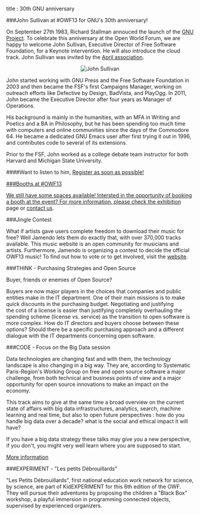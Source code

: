 title : 30th GNU anniversary

###John Sullivan at #OWF13 for GNU's 30th anniversary! 

On September 27th 1983, Richard Stallman annouced the launch of the <a href="http://www.gnu.org/gnu/initial-announcement.en.html" target="_blank">GNU Project</a>. 
To celebrate this anniversary at the Open World Forum, we are happy to welcome John Sullivan, Executive Director of Free 
Software Foundation, for a Keynote intervention. He will also introduce the cloud track. John Sullivan was invited by the 
<a href="http://www.april.org/" target="_blank">April association</a>.

<p style="text-align:center"><img alt="John Sullivan" src="/static/pictures/john sullivan.jpg">

John started working with GNU Press and the Free Software Foundation in 2003 and then became the FSF's first Campaigns 
Manager, working on outreach efforts like Defective by Design, BadVista, and PlayOgg. In 2011, John became the Executive 
Director after four years as Manager of Operations.

His background is mainly in the humanities, with an MFA in Writing and Poetics and a BA in Philosophy, but he has been 
spending too much time with computers and online communities since the days of the Commodore 64. He became a dedicated 
GNU Emacs user after first trying it out in 1996, and contributes code to several of its extensions.

Prior to the FSF, John worked as a college debate team instructor for both Harvard and Michigan State University.

####Want to listen to him, <a href="http://www.openworldforum.org/registration/" target="_blank">Register as soon as possible!

###Booths at #OWF13

We still have some spaces available!  Intersted in the opportunity of booking a booth at the event?
For more information, please check the <a href="http://openworldforum.org/en/exhibiton-area/" target="_blank">exhibition</a> 
page or  <a href="mailto:participation@openworldforum.org?Subject=OWF%20Sponsorship">contact us</a>.


###Jingle Contest

What if artists gave users complete freedom to download their music for free? Well Jamendo lets them do exactly that, 
with over 370,000 tracks available. This music website is an open community for musicians and artists. Furthermore, 
Jamendo is organizing a contest to decide the official OWF13 music! To find out how to vote or to get involved, visit 
the <a href="http://www.jamendo.com/fr/contest/owf2013" target="_blank">website</a>.


###THINK - Purchasing Strategies and Open Source 

Buyer, friends or enemies of Open Source?

Buyers are now major players in the choices that companies and public entities make in the IT department. 
One of their main missions is to make quick discounts in the purchasing budget. Negotiating and justifying  
the cost of a license is easier than  justifying completely overhauling  the spending scheme (license vs. service) as 
the  transition to open software is more complex. How do IT directors and buyers choose between these options? Should 
there be a specific purchasing approach and a different dialogue with the IT departments concerning open software.

###CODE - Focus on the Big Data session

Data technologies are changing fast and with them, the technology landscape is also changing in a big way. They are, 
according to Systematic Paris-Region's Working Group on free and open source software a major challenge, from both 
technical and business points of view and a major opportunity for open source innovations to make an impact on the 
economy.

This track aims to give at the same time a broad overview on the current state of affairs with big data infrastructures,
analytics, search, machine learning and real time, but also to open future perspectives : how do you handle big data 
over a decade? what is the social and ethical impact it will have?

If you have a big data strategy these talks may give you a new perspective, if you don't, you might very well learn 
where you are supposed to start.
 
<a href="http://openworldforum.org/en/tracks/15" target="_blank">More information</a>

###EXPERIMENT - "Les petits Débrouillards"

"Les Petits Débrouillards", first national education work network for science, by science, are part of KidEXPERIMENT 
for this 6th edition of the OWF. They will pursue their adventures by proposing the children a "Black Box" workshop, a 
playful immersion in programming connected objects, supervised by experienced organizers.
